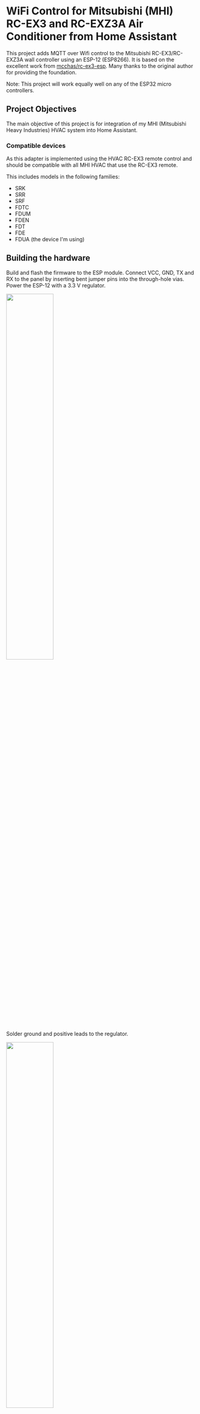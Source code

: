 # WiFi Control for Mitsubishi (MHI) RC-EX3 and RC-EXZ3A Air Conditioner from Home Assistant

This project adds MQTT over Wifi control to the Mitsubishi RC-EX3/RC-EXZ3A wall controller using an ESP-12 (ESP8266). It is based on the excellent work from [mcchas/rc-ex3-esp](https://github.com/mcchas/rc-ex3-esp). Many thanks to the original author for providing the foundation.

Note: This project will work equally well on any of the ESP32 micro controllers.

## Project Objectives

The main objective of this project is for integration of my MHI (Mitsubishi Heavy Industries) HVAC system into Home Assistant.

### Compatible devices

As this adapter is implemented using the HVAC RC-EX3 remote control and should be compatible with all MHI HVAC that use the RC-EX3 remote.

This includes models in the following families:

* SRK
* SRR
* SRF
* FDTC
* FDUM
* FDEN
* FDT
* FDE
* FDUA (the device I'm using)

## Building the hardware

Build and flash the firmware to the ESP module. Connect VCC, GND, TX and RX to the panel by inserting bent jumper pins into the through-hole vias. Power the ESP-12 with a 3.3&nbsp;V regulator.

[<img src="images/rc3-overview.png" width=50%/>](image.png)

Solder ground and positive leads to the regulator.

[<img src="images/buck.png" width=50%/>](image.png)

Place the regulator inside the enclosure and press the jumper pins into the vias. The ESP-12 can sit flat against the PCB once insulated.

[<img src="images/rc3-regulator-placement.png" width=50%/>](image.png)

[<img src="images/rc3-ttl-uart.png" width=50%/>](image.png)

[<img src="images/rc3-regulator-power.png" width=50%/>](image.png)

## Capacitor

The ESP device can draw too much current at times so I suggest a 470uf 10v capacitor accross the ground and the power-in (3.3v or 5v depending on your setup) as shown here:

[<img src="images/capacitor.jpg" width=50%/>](image.png)

## Building

Open Build and Install using [PlatformIO](https://platformio.org).

## OTA Updating firmware

From the project open a platformIO terminal and, update using (replacing the device name with how you've configured it in `config-private.h`):

`pio run -t upload --upload-port mhi-ac-rc-ex3-1.local`

## Setup

Integrates into Home Assistant via MQTT discovery (set your MQTT user and pass in `config-private.h`)


Fetch the unit state with the status command and set the state with a JSON payload:

```
{
    "power": true/false,
    "mode": cool/dry/heat/fan/auto
    "fan_mode": auto/1/2/3/4
    "temp": 16.0-30.0
    "delayOffHours": 1-12
}
```

## Home Assistant

The firmware announces itself via MQTT discovery so it will appear automatically as a climate entity when the MQTT integration is enabled. Configure the broker settings in `config-private.h`.
Discovery uses the full MQTT property names as expected by recent Home Assistant releases (2025.7+). The discovery JSON is quite large so set `MQTT_MAX_PACKET_SIZE` to at least `1152` in `platformio.ini`.

Each attribute is published under `<BASE_TOPIC>/<item>`. With the default `BASE_TOPIC` of `mhi-ac-rc-ex3-1` the following topics are used:

- `mhi-ac-rc-ex3-1/power/state` (`.../set` to change)
- `mhi-ac-rc-ex3-1/mode/state`
- `mhi-ac-rc-ex3-1/temp/state`
- `mhi-ac-rc-ex3-1/fan_mode/state`

Updates from the wall controller are pushed over MQTT so Home Assistant always reflects the latest state.
